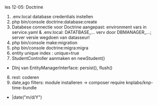 les 12-05: Doctrine

1) .env.local database credentials instellen
2) php bin/console doctrine:database:create
3) Databese connectie voor Doctrine aangepast: environment vars in service.yaml & .env.local: DATATBASE_... verv door DBMANAGER_...;   server versie wegdoen van datasseurl
4) php bin/console make:migration
5) php bin/console doctrine:migra:migra
6) entity unique index : unique=true
7) StudentController aanmaken en newStudent()
- DInj van EntityManagerInterface: persist(), flush()
8) rest: coderen
9) date,ago filters: module installeren -> composer require knplabs/knp-time-bundle
- |date("m/d/Y")